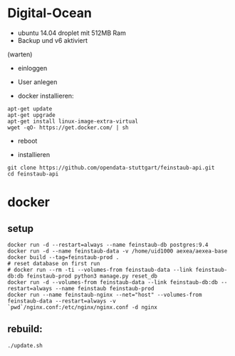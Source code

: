 # Digital-Ocean

* ubuntu 14.04 droplet mit 512MB Ram
* Backup und v6 aktiviert

(warten)

* einloggen
* User anlegen

* docker installieren:
```
apt-get update
apt-get upgrade
apt-get install linux-image-extra-virtual
wget -qO- https://get.docker.com/ | sh
```

* reboot

* installieren
```
git clone https://github.com/opendata-stuttgart/feinstaub-api.git
cd feinstaub-api
```

# docker
## setup
```
docker run -d --restart=always --name feinstaub-db postgres:9.4
docker run -d --name feinstaub-data -v /home/uid1000 aexea/aexea-base
docker build --tag=feinstaub-prod .
# reset database on first run
# docker run --rm -ti --volumes-from feinstaub-data --link feinstaub-db:db feinstaub-prod python3 manage.py reset_db
docker run -d --volumes-from feinstaub-data --link feinstaub-db:db --restart=always --name feinstaub feinstaub-prod
docker run --name feinstaub-nginx --net="host" --volumes-from feinstaub-data --restart=always -v `pwd`/nginx.conf:/etc/nginx/nginx.conf -d nginx
```

## rebuild:
```
./update.sh
```